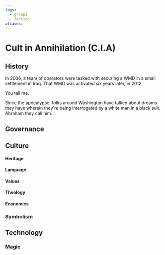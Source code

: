 ```yaml
---
tags:
  - groups
  - faction
aliases:
---
```


# Cult in Annihilation (C.I.A)
## History
In 2006, a team of operators were tasked with securing a WMD in a small settlement in Iraq. That WMD was activated six years later, in 2012.

You tell me.

Since the apocalypse, folks around Washington have talked about dreams they have wherein they're being interrogated by a white man in a black suit. Abraham they call him.

## Governance
## Culture
#### Heritage
#### Language
#### Values
#### Theology
#### Economics
### Symbolism
## Technology
### Magic